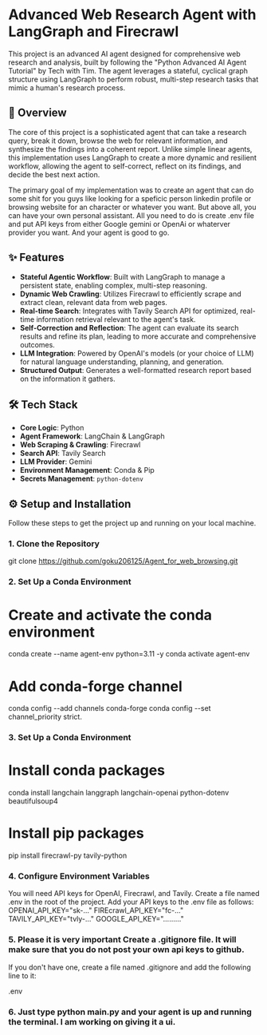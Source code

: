 # Advanced Web Research Agent with LangGraph and Firecrawl

This project is an advanced AI agent designed for comprehensive web research and analysis, built by following the "Python Advanced AI Agent Tutorial" by Tech with Tim. The agent leverages a stateful, cyclical graph structure using LangGraph to perform robust, multi-step research tasks that mimic a human's research process.

## 🚀 Overview

The core of this project is a sophisticated agent that can take a research query, break it down, browse the web for relevant information, and synthesize the findings into a coherent report. Unlike simple linear agents, this implementation uses LangGraph to create a more dynamic and resilient workflow, allowing the agent to self-correct, reflect on its findings, and decide the best next action.

The primary goal of my implementation was to create an agent that can do some shit for you guys like looking for a speficic person linkedin profile or browsing website for an character or whatever you want. But above all, you can have your own personal assistant. All you need to do is create .env file and put API keys from either Google gemini or OpenAi or whaterver provider you want. And your agent is good to go.

## ✨ Features

- **Stateful Agentic Workflow**: Built with LangGraph to manage a persistent state, enabling complex, multi-step reasoning.
- **Dynamic Web Crawling**: Utilizes Firecrawl to efficiently scrape and extract clean, relevant data from web pages.
- **Real-time Search**: Integrates with Tavily Search API for optimized, real-time information retrieval relevant to the agent's task.
- **Self-Correction and Reflection**: The agent can evaluate its search results and refine its plan, leading to more accurate and comprehensive outcomes.
- **LLM Integration**: Powered by OpenAI's models (or your choice of LLM) for natural language understanding, planning, and generation.
- **Structured Output**: Generates a well-formatted research report based on the information it gathers.

## 🛠️ Tech Stack

- **Core Logic**: Python
- **Agent Framework**: LangChain & LangGraph
- **Web Scraping & Crawling**: Firecrawl
- **Search API**: Tavily Search
- **LLM Provider**: Gemini
- **Environment Management**: Conda & Pip
- **Secrets Management**: `python-dotenv`

## ⚙️ Setup and Installation

Follow these steps to get the project up and running on your local machine.

### 1. Clone the Repository


git clone https://github.com/goku206125/Agent_for_web_browsing.git


### 2. Set Up a Conda Environment

# Create and activate the conda environment
conda create --name agent-env python=3.11 -y
conda activate agent-env

# Add conda-forge channel
conda config --add channels conda-forge
conda config --set channel_priority strict.

### 3. Set Up a Conda Environment

# Install conda packages
conda install langchain langgraph langchain-openai python-dotenv beautifulsoup4

# Install pip packages
pip install firecrawl-py tavily-python

### 4. Configure Environment Variables

You will need API keys for OpenAI, Firecrawl, and Tavily.
Create a file named .env in the root of the project.
Add your API keys to the .env file as follows:
OPENAI_API_KEY="sk-..."
FIREcrawl_API_KEY="fc-..."
TAVILY_API_KEY="tvly-..."
GOOGLE_API_KEY="........."


### 5. Please it is very important  Create a .gitignore file. It will make sure that you do not post your own api keys to github. 

If you don't have one, create a file named .gitignore and add the following line to it:

.env

### 6.  Just type python main.py and your agent is up and running the terminal. I am working on giving it a ui. 



